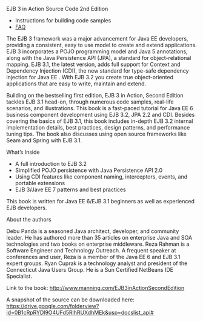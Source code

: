 EJB 3 in Action Source Code 2nd Edition

  * Instructions for building code samples
  * [FAQ](FAQ.md)

The EJB 3 framework was a major advancement for Java EE developers, providing a consistent, easy to use model to create and extend applications. EJB 3 incorporates a POJO programming model and Java 5 annotations, along with the Java Persistence API (JPA), a standard for object-relational mapping. EJB 3.1, the latest version, adds full support for Context and Dependency Injection (CDI), the new standard for type-safe dependency injection for Java EE . With EJB 3.2 you create true object-oriented applications that are easy to write, maintain and extend.


Building on the bestselling first edition, EJB 3 in Action, Second Edition tackles EJB 3.1 head-on, through numerous code samples, real-life scenarios, and illustrations. This book is a fast-paced tutorial for Java EE 6 business component development using EJB 3.2, JPA 2.2 and CDI. Besides covering the basics of EJB 3.1, this book includes in-depth EJB 3.2 internal implementation details, best practices, design patterns, and performance tuning tips. The book also discusses using open source frameworks like Seam and Spring with EJB 3.1.


What’s Inside
  * A full introduction to EJB 3.2
  * Simplified POJO persistence with Java Persistence API 2.0
  * Using CDI features like component naming, interceptors, events, and portable extensions
  * EJB 3/Jave EE 7 patterns and best practices

This book is written for Java EE 6/EJB 3.1 beginners as well as experienced EJB developers.

About the authors

Debu Panda is a seasoned Java architect, developer, and community leader. He has authored more than 35 articles on enterprise Java and SOA technologies and two books on enterprise middleware. Reza Rahman is a Software Engineer and Technology Outreach. A frequent speaker at conferences and user, Reza is a member of the Java EE 6 and EJB 3.1 expert groups.  Ryan Cuprak is a technology analyst and president of the Connecticut Java Users Group. He is a Sun Certified NetBeans IDE Specialist.

Link to the book:
http://www.manning.com/EJB3inActionSecondEdition

A snapshot of the source can be downloaded here:
https://drive.google.com/folderview?id=0B1cRpRYDl9O4UFd5RlhRUXdhMEk&usp=docslist_api#